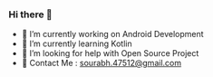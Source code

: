### Hi there 👋

- 🔭 I’m currently working on Android Development
- 🌱 I’m currently learning Kotlin
- 🤔 I’m looking for help with Open Source Project
- 💬 Contact Me : sourabh.47512@gmail.com
